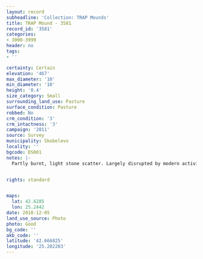 ```yaml
---
layout: record
subheadline: 'Collection: TRAP Mounds'
title: TRAP Mound - 3581
record_id: '3581'
categories:
- 3000-3999
header: no
tags:
- ''

certainty: Certain
elevation: '467'
max_diameter: '10'
min_diameter: '10'
height: '0.4'
size_category: Small
surrounding_land_use: Pasture
surface_condition: Pasture
robbed: No
crm_condition: '3'
crm_intactness: '3'
campaign: '2011'
source: Survey
municipality: Skobelevo
locality: ''
bgcode: DS001
notes: |-
  Partly burnt, light stone scatter. Largely disrupted by modern activity. No visible robbers' trench.


rights: standard


maps:
  lat: 42.6285
  lon: 25.2442
date: 2018-12-05
land_use_source: Photo
photo: Good
bg_code: ''
akb_code: ''
latitude: '42.666825'
longitude: '25.202203'
---
```

